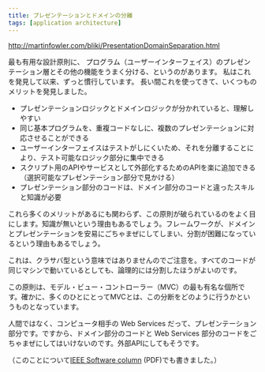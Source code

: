 ```yaml
---
title: プレゼンテーションとドメインの分離
tags: [application architecture]
---
```


http://martinfowler.com/bliki/PresentationDomainSeparation.html

最も有用な設計原則に、
プログラム（ユーザーインターフェイス）のプレゼンテーション層とその他の機能をうまく分ける、というのがあります。
私はこれを発見して以来、ずっと慣行しています。
長い間これを使ってきて、いくつものメリットを発見しました。

* プレゼンテーションロジックとドメインロジックが分かれていると、理解しやすい
* 同じ基本プログラムを、重複コードなしに、複数のプレゼンテーションに対応させることができる
* ユーザーインターフェイスはテストがしにくいため、それを分離することにより、テスト可能なロジック部分に集中できる
* スクリプト用のAPIやサービスとして外部化するためのAPIを楽に追加できる（選択可能なプレゼンテーション部分で見かける）
* プレゼンテーション部分のコードは、ドメイン部分のコードと違ったスキルと知識が必要

これら多くのメリットがあるにも関わらず、この原則が破られているのをよく目にします。知識が無いという理由もあるでしょう。フレームワークが、ドメインとプレゼンテーションを安易にごちゃまぜにしてしまい、分割が困難になっているという理由もあるでしょう。

これは、クラサバ型という意味ではありませんのでご注意を。すべてのコードが同じマシンで動いているとしても、論理的には分割したほうがよいのです。

この原則は、モデル・ビュー・コントローラー（MVC）の最も有名な個所です。確かに、多くのひとにとってMVCとは、この分断をどのように行うかというものとなっています。

人間ではなく、コンピュータ相手の Web Services だって、プレゼンテーション部分です。ですから、ドメイン部分のコードと Web Services 部分のコードをごちゃまぜにしてはいけないのです。外部APIにしてもそうです。

（このことについて[IEEE Software column](http://martinfowler.com/ieeeSoftware/separation.pdf) (PDF)でも書きました。）

